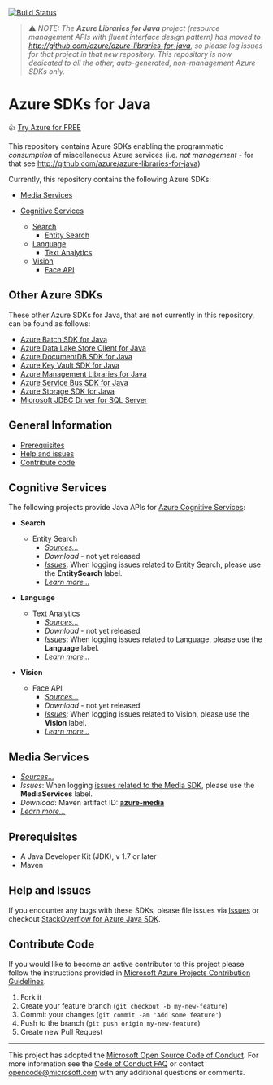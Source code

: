 [![Build Status](https://travis-ci.org/Azure/azure-libraries-for-java.svg?style=flat-square&label=build)](https://travis-ci.org/Azure/azure-libraries-for-java)

> :warning: *NOTE: The **Azure Libraries for Java** project (resource management APIs with fluent interface design pattern) has moved to http://github.com/azure/azure-libraries-for-java, so please log issues for that project in that new repository. This repository is now dedicated to all the other, auto-generated, non-management Azure SDKs only.*

# Azure SDKs for Java

:+1: [Try Azure for FREE](http://go.microsoft.com/fwlink/?LinkId=330212)

This repository contains Azure SDKs enabling the programmatic *consumption* of miscellaneous Azure services (i.e. *not management* - for that see http://github.com/azure/azure-libraries-for-java)

Currently, this repository contains the following Azure SDKs:

* [Media Services](#media-services)

* [Cognitive Services](#cognitive-services)
  * [Search](#search)
  	* [Entity Search](#entity-search)
  * [Language](#language)
    * [Text Analytics](#text-analytics)
  * [Vision](#vision)
    * [Face API](#face-api)

## Other Azure SDKs

These other Azure SDKs for Java, that are not currently in this repository, can be found as follows:

* [Azure Batch SDK for Java](https://github.com/azure/azure-batch-sdk-for-java)
* [Azure Data Lake Store Client for Java](https://github.com/Azure/azure-data-lake-store-java)
* [Azure DocumentDB SDK for Java](https://github.com/Azure/azure-documentdb-java)
* [Azure Key Vault SDK for Java](https://github.com/Azure/azure-keyvault-java)
* [Azure Management Libraries for Java](https://github.com/azure/azure-libraries-for-java)
* [Azure Service Bus SDK for Java](https://github.com/Azure/azure-service-bus-java)
* [Azure Storage SDK for Java](https://github.com/Azure/azure-storage-java)
* [Microsoft JDBC Driver for SQL Server](https://github.com/Microsoft/mssql-jdbc)

## General Information
* [Prerequisites](#prerequisites)
* [Help and issues](#help-and-issues)
* [Contribute code](#contribute-code)

## Cognitive Services

The following projects provide Java APIs for [Azure Cognitive Services](https://azure.microsoft.com/en-us/services/cognitive-services/):

* <a name="search"></a>**Search**
  * <a name="entity-search"></a>Entity Search
    * [*Sources...*](https://github.com/Azure/azure-sdk-for-java/tree/master/cognitiveservices/azure-entitysearch)
    * *Download* - not yet released
    * [*Issues*](https://github.com/azure/azure-sdk-for-java/issues?q=is%3Aopen+is%3Aissue+label%3AEntitySearch): When logging issues related to Entity Search, please use the **EntitySearch** label.
    * [*Learn more...*](https://azure.microsoft.com/en-us/services/cognitive-services/bing-entity-search-api/)

* <a name="language"></a>**Language**
  * <a name="text-analytics"></a>Text Analytics
    * [*Sources...*](https://github.com/Azure/azure-sdk-for-java/tree/master/cognitiveservices/azure-language)
    * *Download* - not yet released
    * [*Issues*](https://github.com/azure/azure-sdk-for-java/issues?q=is%3Aopen+is%3Aissue+label%3ALanguage): When logging issues related to Language, please use the **Language** label.
    * [*Learn more...*](https://azure.microsoft.com/en-us/services/cognitive-services/directory/lang/)

* <a name="vision"></a>**Vision**
  * <a name="face-api"></a>Face API
    * [*Sources...*](https://github.com/Azure/azure-sdk-for-java/tree/master/cognitiveservices/azure-vision)
    * *Download* - not yet released
    * [*Issues*](https://github.com/azure/azure-sdk-for-java/issues?q=is%3Aopen+is%3Aissue+label%3AVision): When logging issues related to Vision, please use the **Vision** label.
    * [*Learn more...*](https://azure.microsoft.com/en-us/services/cognitive-services/face/)

## Media Services

* [*Sources...*](https://github.com/Azure/azure-sdk-for-java/tree/0.9/services/azure-media)
* *Issues*: When logging [issues related to the Media SDK](https://github.com/azure/azure-sdk-for-java/issues?q=is%3Aopen+is%3Aissue+label%3AMediaServices), please use the **MediaServices** label.
* *Download*: Maven artifact ID: [**azure-media**](http://search.maven.org/#search%7Cgav%7C1%7Cg%3A%22com.microsoft.azure%22%20AND%20a%3A%22azure-media%22)
* [*Learn more...*](https://azure.microsoft.com/en-us/services/media-services/)

## Prerequisites

- A Java Developer Kit (JDK), v 1.7 or later
- Maven

## Help and Issues

If you encounter any bugs with these SDKs, please file issues via [Issues](https://github.com/Azure/azure-sdk-for-java/issues) or checkout [StackOverflow for Azure Java SDK](http://stackoverflow.com/questions/tagged/azure-java-sdk).

## Contribute Code

If you would like to become an active contributor to this project please follow the instructions provided in [Microsoft Azure Projects Contribution Guidelines](http://azure.github.io/guidelines.html).

1. Fork it
2. Create your feature branch (`git checkout -b my-new-feature`)
3. Commit your changes (`git commit -am 'Add some feature'`)
4. Push to the branch (`git push origin my-new-feature`)
5. Create new Pull Request

---

This project has adopted the [Microsoft Open Source Code of Conduct](https://opensource.microsoft.com/codeofconduct/). For more information see the [Code of Conduct FAQ](https://opensource.microsoft.com/codeofconduct/faq/) or contact [opencode@microsoft.com](mailto:opencode@microsoft.com) with any additional questions or comments.
